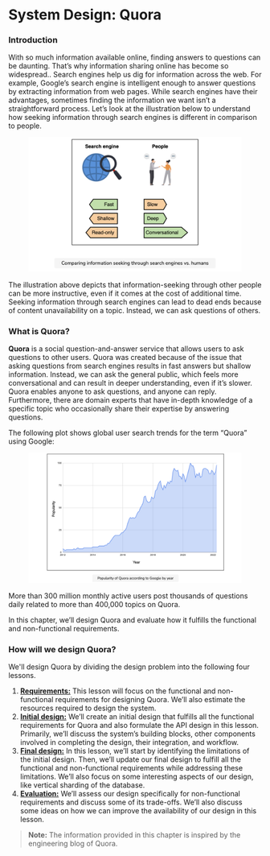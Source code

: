 # System Design: Quora

### Introduction <a href="#introduction-0" id="introduction-0"></a>

With so much information available online, finding answers to questions can be daunting. That’s why information sharing online has become so widespread.. Search engines help us dig for information across the web. For example, Google’s search engine is intelligent enough to answer questions by extracting information from web pages. While search engines have their advantages, sometimes finding the information we want isn’t a straightforward process. Let’s look at the illustration below to understand how seeking information through search engines is different in comparison to people.

<figure><img src="../.gitbook/assets/Screenshot 2023-09-03 at 3.52.44 AM.png" alt=""><figcaption></figcaption></figure>

The illustration above depicts that information-seeking through other people can be more instructive, even if it comes at the cost of additional time. Seeking information through search engines can lead to dead ends because of content unavailability on a topic. Instead, we can ask questions of others.

### What is Quora? <a href="#what-is-quora-0" id="what-is-quora-0"></a>

**Quora** is a social question-and-answer service that allows users to ask questions to other users. Quora was created because of the issue that asking questions from search engines results in fast answers but shallow information. Instead, we can ask the general public, which feels more conversational and can result in deeper understanding, even if it’s slower. Quora enables anyone to ask questions, and anyone can reply. Furthermore, there are domain experts that have in-depth knowledge of a specific topic who occasionally share their expertise by answering questions.

The following plot shows global user search trends for the term “Quora” using Google:

<figure><img src="../.gitbook/assets/Screenshot 2023-09-03 at 3.53.08 AM (1).png" alt=""><figcaption></figcaption></figure>

More than 300 million monthly active users post thousands of questions daily related to more than 400,000 topics on Quora.

In this chapter, we’ll design Quora and evaluate how it fulfills the functional and non-functional requirements.

### How will we design Quora? <a href="#how-will-we-design-quora-0" id="how-will-we-design-quora-0"></a>

We'll design Quora by dividing the design problem into the following four lessons.

1. [**Requirements:**](requirements-of-quoras-design.md) This lesson will focus on the functional and non-functional requirements for designing Quora. We’ll also estimate the resources required to design the system.
2. [**Initial design:**](initial-design-of-quora.md) We’ll create an initial design that fulfills all the functional requirements for Quora and also formulate the API design in this lesson. Primarily, we’ll discuss the system’s building blocks, other components involved in completing the design, their integration, and workflow.
3. [**Final design:**](final-design-of-quora.md) In this lesson, we’ll start by identifying the limitations of the initial design. Then, we’ll update our final design to fulfill all the functional and non-functional requirements while addressing these limitations. We’ll also focus on some interesting aspects of our design, like vertical sharding of the database.
4. [**Evaluation:**](evaluation-of-quoras-design.md) We’ll assess our design specifically for non-functional requirements and discuss some of its trade-offs. We’ll also discuss some ideas on how we can improve the availability of our design in this lesson.

> **Note:** The information provided in this chapter is inspired by the engineering blog of Quora.
